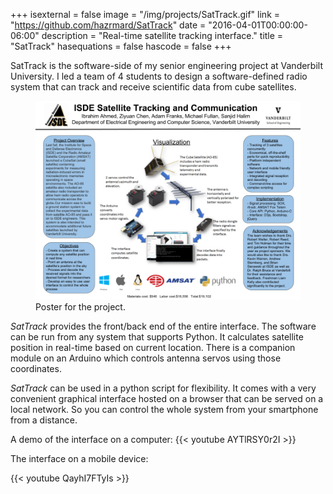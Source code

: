+++
isexternal = false
image = "/img/projects/SatTrack.gif"
link = "https://github.com/hazrmard/SatTrack"
date = "2016-04-01T00:00:00-06:00"
description = "Real-time satellite tracking interface."
title = "SatTrack"
hasequations = false
hascode = false
+++

SatTrack is the software-side of my senior engineering project at Vanderbilt
University. I led a team of 4 students to design a software-defined radio system
that can track and receive scientific data from cube satellites.

<figure>
    <img src="/img/projects/SatTrack_poster.png">
    <figcaption>Poster for the project.</figcaption>
</figure>

_SatTrack_ provides the front/back end of the entire interface. The software
can be run from any system that supports Python. It calculates satellite position
in real-time based on current location. There is a companion module on an Arduino
which controls antenna servos using those coordinates.

_SatTrack_ can be used in a python script for flexibility. It comes with a
very convenient graphical interface hosted on a browser that can be served on a
local network. So you can control the whole system from your smartphone from a
distance.

A demo of the interface on a computer:
{{< youtube AYTlRSY0r2I >}}

The interface on a mobile device:

{{< youtube QayhI7FTyIs >}}
